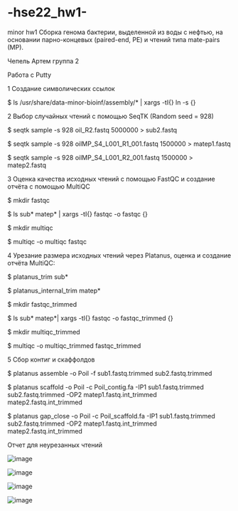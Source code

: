 # -hse22_hw1-
minor hw1
Сборка генома бактерии, выделенной из воды с нефтью, на основании парно-концевых (paired-end, PE) и чтений типа mate-pairs (MP).

Чепель Артем группа 2

Работа с Putty

1 Создание символических ссылок

$ ls /usr/share/data-minor-bioinf/assembly/* | xargs -tI{} ln -s {} 

2 Выбор случайных чтений с помощью SeqTK (Random seed = 928)

$ seqtk sample -s 928 oil_R2.fastq 5000000 > sub2.fastq

$ seqtk sample -s 928 oilMP_S4_L001_R1_001.fastq 1500000 > matep1.fastq

$ seqtk sample -s 928 oilMP_S4_L001_R2_001.fastq 1500000 > matep2.fastq

3 Оценка качества исходных чтений с помощью FastQC и создание отчёта с помощью MultiQC

$ mkdir fastqc

$ ls sub* matep* | xargs -tI{} fastqc -o fastqc {}

$ mkdir multiqc

$ multiqc -o multiqc fastqc

4 Урезание размера исходных чтений через Platanus, оценка и создание отчёта MultiQC:

$ platanus_trim sub*

$ platanus_internal_trim matep*

$ mkdir fastqc_trimmed

$ ls sub* matep*| xargs -tI{} fastqc -o fastqc_trimmed {}

$ mkdir multiqc_trimmed

$ multiqc -o multiqc_trimmed fastqc_trimmed

5 Сбор контиг и скаффолдов

$ platanus assemble -o Poil -f sub1.fastq.trimmed sub2.fastq.trimmed

$ platanus scaffold -o Poil -c Poil_contig.fa -IP1 sub1.fastq.trimmed sub2.fastq.trimmed -OP2 matep1.fastq.int_trimmed matep2.fastq.int_trimmed

$ platanus gap_close -o Poil -c Poil_scaffold.fa -IP1 sub1.fastq.trimmed sub2.fastq.trimmed -OP2 matep1.fastq.int_trimmed matep2.fastq.int_trimmed

Отчет для неурезанных чтений

![image](https://user-images.githubusercontent.com/84396301/194705983-952d7024-49cd-4149-bc51-0af944cb8378.png)

![image](https://user-images.githubusercontent.com/84396301/194705992-0c36de0c-4d6c-4ce1-acad-9b0627affe18.png)

![image](https://user-images.githubusercontent.com/84396301/194706000-722c8c1a-3c48-4f78-b3b9-e7296ad14092.png)

![image](https://user-images.githubusercontent.com/84396301/194706025-21a943c8-6dd5-42a3-9dc8-f721d17fa230.png)
